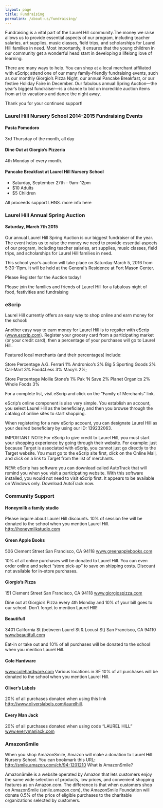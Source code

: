 ```yaml
---
layout: page
title: Fundraising
permalink: /about-us/fundraising/
---
```


Fundraising is a vital part of the Laurel Hill community.The money we raise allows us to provide essential aspects of our program, including teacher salaries, art supplies, music classes, field trips, and scholarships for Laurel Hill families in need. Most importantly, it ensures that the young children in our community get a wonderful head start in developing a lifelong love of learning.

There are many ways to help. You can shop at a local merchant affiliated with eScrip; attend one of our many family-friendly fundraising events, such as our monthly Giorgio’s Pizza Night, our annual Pancake Breakfast, or our festive Holiday Faire in December. Our fabulous annual Spring Auction—the year’s biggest fundraiser—is a chance to bid on incredible auction items from art to vacations and dance the night away.

Thank you for your continued support!

### Laurel Hill Nursery School 2014-2015 Fundraising Events

#### Pasta Pomodoro
3rd Thursday of the month, all day

#### Dine Out at Giorgio’s Pizzeria
4th Monday of every month.

#### Pancake Breakfast at Laurel Hill Nursery School

* Saturday, September 27th – 9am-12pm
* $10 Adults
* $5 Children

All proceeds support LHNS.
more info here

### Laurel Hill Annual Spring Auction

#### Saturday, March 7th 2015

Our annual Laurel Hill Spring Auction is our biggest fundraiser of the year.
The event helps us to raise the money we need to provide essential aspects of our program, including teacher salaries, art supplies, music classes, field trips, and scholarships for Laurel Hill families in need.

This school year’s auction will take place on Saturday March 5, 2016 from 5:30-11pm. It will be held at the General’s Residence at Fort Mason Center.

Please Register for the Auction today!

Please join the families and friends of Laurel Hill for a fabulous night of food, festivities and fundraising


### eScrip

Laurel Hill currently offers an easy way to shop online and earn money for the school:

Another easy way to earn money for Laurel Hill is to regsiter with eScrip (www.escrip.com). Register your grocery card from a participating market (or your credit card), then a percentage of your purchases will go to Laurel Hill.

Featured local merchants (and their percentages) include:

Store 	Percentage
A.G. Ferrari 	1%
Andronico’s 	2%
Big 5 Sporting Goods 	2%
Cal-Mart 	3%
Food4Less 	3%
Macy’s 	2%;
	
Store 	Percentage
Mollie Stone’s 	1%
Pak ‘N Save 	2%
Planet Organics 	2%
Whole Foods 	3%

For a complete list, visit eScrip and click on the “Family of Merchants” link.

eScrip’s online component is also very simple. You establish an account, you select Laurel Hill as the beneficiary, and then you browse through the catalog of online sites to start shopping.

When registering for a new eScrip account, you can designate Laurel Hill as your desired beneficiary by using our ID: 139232063.

IMPORTANT NOTE
For eScrip to give credit to Laurel Hill, you must start your shopping experience by going through their website. For example: just because Target is associated with eScrip, you cannot just go directly to the Target website. You must go to the eScrip site first, click on the Online Mall, and click on a link to Target from the list of merchants.

NEW: eScrip has software you can download called AutoTrack that will remind you when you visit a participating website. With this software installed, you would not need to visit eScrip first. It appears to be available on Windows only. Download AutoTrack now.


### Community Support

#### Honeymilk a family studio
Please inquire about Laurel Hill discounts. 10% of session fee will be donated to the school when you mention Laurel Hill. http://honeymilkstudio.com

#### Green Apple Books
506 Clement Street
San Francisco, CA 94118
www.greenapplebooks.com

10% of all online purchases will be donated to Laurel Hill. You can even order online and select “store pick-up” to save on shipping costs. Discount not available for in-store purchases.

#### Giorgio’s Pizza
151 Clement Street
San Francisco, CA 94118
www.giorgiospizza.com

Dine out at Giorgio’s Pizza every 4th Monday and 10% of your bill goes to our school. Don’t forget to mention Laurel HIll!

#### Beautifull
3401 California St (between Laurel St & Locust St)
San Francisco, CA 94110
www.beautifull.com

Eat-in or take out and 10% of all purchases will be donated to the school when you mention Laurel Hill.

#### Cole Hardware
www.colehardware.com
Various locations in SF
10% of all purchases will be donated to the school when you mention Laurel Hill.

#### Oliver’s Labels 

20% of all purchases donated when using this link http://www.oliverslabels.com/laurelhill.

#### Every Man Jack 

20% of all purchases donated when using code “LAUREL HILL” www.everymanjack.com


### AmazonSmile

When you shop AmazonSmile, Amazon will make a donation to Laurel Hill Nursery School. You can bookmark this URL: http://smile.amazon.com/ch/94-1201210
What is AmazonSmile?

AmazonSmile is a website operated by Amazon that lets customers enjoy the same wide selection of products, low prices, and convenient shopping features as on Amazon.com. The difference is that when customers shop on AmazonSmile (smile.amazon.com), the AmazonSmile Foundation will donate 0.5% of the price of eligible purchases to the charitable organizations selected by customers.

 

